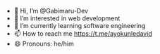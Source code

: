 - 👋 Hi, I’m @Gabimaru-Dev
- 👀 I’m interested in web development
- 🌱 I’m currently learning software engineering
- 📫 How to reach me https://t.me/ayokunledavid
- 😄 Pronouns: he/him

<!---
Gabimaru-Dev/Gabimaru-Dev is a ✨ special ✨ repository because its `README.md` (this file) appears on your GitHub profile.
You can click the Preview link to take a look at your changes.
--->
